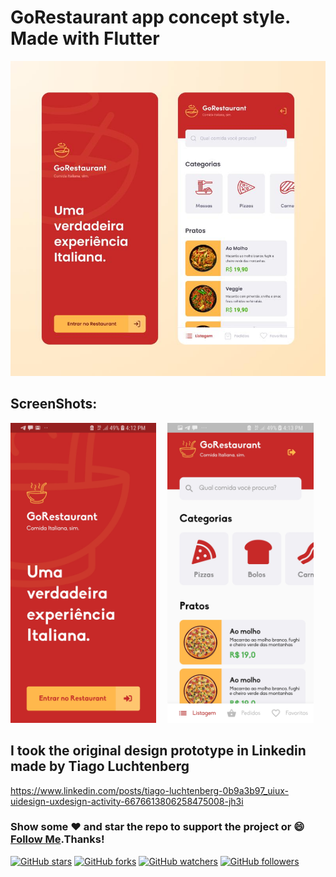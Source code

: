 # GoRestaurant app concept style. Made with Flutter

<img src="assets/screenshot/0.jpeg">

## ScreenShots:
<img  height="480px" style="margin-right:10px;" src="assets/screenshot/1.jpg">&nbsp;&nbsp;<img height="480px" style="margin-right:10px;"  src="assets/screenshot/2.jpg">

## I took the original design prototype in Linkedin made by Tiago Luchtenberg
https://www.linkedin.com/posts/tiago-luchtenberg-0b9a3b97_uiux-uidesign-uxdesign-activity-6676613806258475008-jh3i
 
### Show some :heart: and star the repo to support the project or :smile:[Follow Me](https://github.com/marcioquimbundo).Thanks!
[![GitHub stars](https://img.shields.io/github/stars/marcioquimbundo/go_restaurant_flutter_ui.svg?style=social&label=Star)](https://github.com/MarcioQuimbundo/go_restaurant_flutter_ui) [![GitHub forks](https://img.shields.io/github/forks/marcioquimbundo/go_restaurant_flutter_ui.svg?style=social&label=Fork)](https://github.com/MarcioQuimbundo/go_restaurant_flutter_ui/fork) [![GitHub watchers](https://img.shields.io/github/watchers/marcioquimbundo/go_restaurant_flutter_ui.svg?style=social&label=Watch)](https://github.com/MarcioQuimbundo/go_restaurant_flutter_ui) [![GitHub followers](https://img.shields.io/github/followers/marcioquimbundo.svg?style=social&label=Follow)](https://github.com/MarcioQuimbundo/)  
